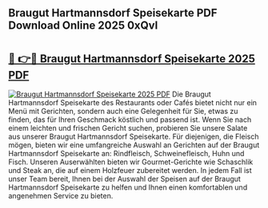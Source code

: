 ## Braugut Hartmannsdorf Speisekarte PDF Download Online 2025 0xQvl

# <h2><a href="http://gcao69.nevu.top/?p=Braugut+Hartmannsdorf+Speisekarte">🔗 👉🔴 Braugut Hartmannsdorf Speisekarte 2025 PDF</a></h2>

[![Braugut Hartmannsdorf Speisekarte 2025 PDF](https://i.imgur.com/dBaPXMq.png)](http://gcao69.nevu.top/?p=Braugut+Hartmannsdorf+Speisekarte)
Die Braugut Hartmannsdorf Speisekarte des Restaurants oder Cafés bietet nicht nur ein Menü mit Gerichten, sondern auch eine Gelegenheit für Sie, etwas zu finden, das für Ihren Geschmack köstlich und passend ist. Wenn Sie nach einem leichten und frischen Gericht suchen, probieren Sie unsere Salate aus unserer Braugut Hartmannsdorf Speisekarte. Für diejenigen, die Fleisch mögen, bieten wir eine umfangreiche Auswahl an Gerichten auf der Braugut Hartmannsdorf Speisekarte an: Rindfleisch, Schweinefleisch, Huhn und Fisch. Unseren Auserwählten bieten wir Gourmet-Gerichte wie Schaschlik und Steak an, die auf einem Holzfeuer zubereitet werden. In jedem Fall ist unser Team bereit, Ihnen bei der Auswahl der Speisen auf der Braugut Hartmannsdorf Speisekarte zu helfen und Ihnen einen komfortablen und angenehmen Service zu bieten.
